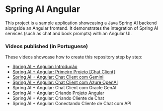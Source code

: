 # Spring AI Angular

This project is a sample application showcasing a Java Spring AI backend alongside an Angular frontend. It demonstrates the integration of Spring AI services (such as chat and book prompts) with an Angular UI.

### Videos published (in Portuguese)

These videos showcase how to create this repository step by step:

- [Spring AI + Angular: Introdução](https://youtu.be/10oDBG6V5Q8)
- [Spring AI + Angular: Primeiro Projeto [Chat Client]](https://youtu.be/M7j84Y16bFk)
- [Spring AI + Angular: Chat Client com Gemini](https://youtu.be/Kq37KNwt3bA)
- [Spring AI + Angular: Chat Client com Azure OpenAI](https://youtu.be/fjkZjObT3ro)
- Spring AI + Angular: Chat Client com Oracle GenAI
- Spring AI + Angular: Criando Projeto Angular
- Spring AI + Angular: Criando Cliente de Chat
- Spring AI + Angular: Conectando Cliente de Chat com API